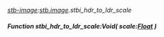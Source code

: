 _[stb-image](../../modules/stb-image/stb-image-module.md):[stb.image](stb:stb-image.md).stbi\_hdr\_to\_ldr\_scale_
##### Function stbi\_hdr\_to\_ldr\_scale:Void( scale:[Float](../../modules/wonkey/wonkey-types-float.md) )
